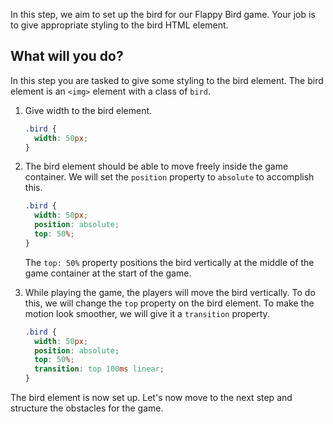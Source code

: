 In this step, we aim to set up the bird for our Flappy Bird game. Your job is to give appropriate styling to the bird HTML element.

## What will you do?

In this step you are tasked to give some styling to the bird element. The bird element is an `<img>` element with a class of `bird`.

1. Give width to the bird element.

   ```css
   .bird {
     width: 50px;
   }
   ```

2. The bird element should be able to move freely inside the game container. We will set the `position` property to `absolute` to accomplish this.

   ```css
   .bird {
     width: 50px;
     position: absolute;
     top: 50%;
   }
   ```

   The `top: 50%` property positions the bird vertically at the middle of the game container at the start of the game.

3. While playing the game, the players will move the bird vertically. To do this, we will change the `top` property on the bird element. To make the motion look smoother, we will give it a `transition` property.

   ```css
   .bird {
     width: 50px;
     position: absolute;
     top: 50%;
     transition: top 100ms linear;
   }
   ```

The bird element is now set up. Let's now move to the next step and structure the obstacles for the game.
